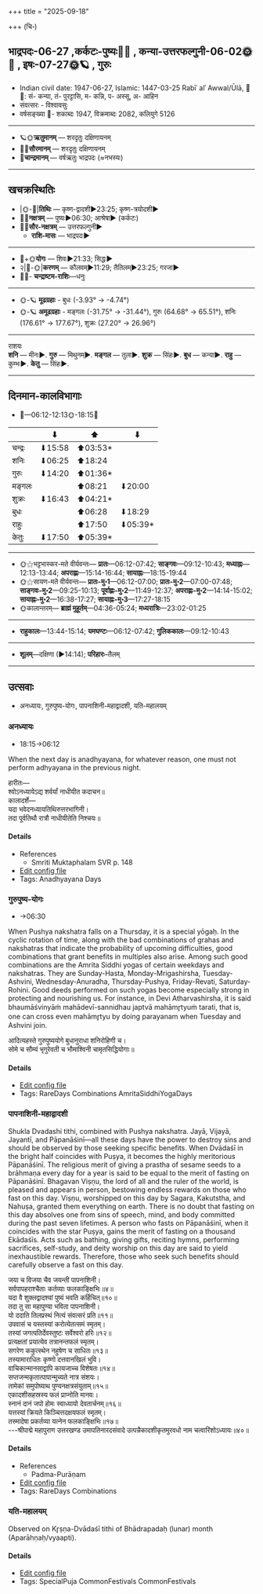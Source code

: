 +++
title = "2025-09-18"

+++
(चि॰)
## भाद्रपदः-06-27  ,कर्कटः-पुष्यः🌛🌌  ,  कन्या-उत्तरफल्गुनी-06-02🌞🌌  ,  इषः-07-27🌞🪐  , गुरुः
- Indian civil date: 1947-06-27, Islamic: 1447-03-25 Rabīʿ alʾ Awwal/Ūlā, 🌌🌞: सं- कन्या, तं- पुरट्टासि, म- कन्नि, प- अस्सू, अ- आहिन
- संवत्सरः - विश्वावसुः
- वर्षसङ्ख्या 🌛- शकाब्दः 1947, विक्रमाब्दः 2082, कलियुगे 5126
___________________
- 🪐🌞**ऋतुमानम्** — शरदृतुः दक्षिणायनम्
- 🌌🌞**सौरमानम्** — शरदृतुः दक्षिणायनम्
- 🌛**चान्द्रमानम्** — वर्षऋतुः भाद्रपदः (≈नभस्यः)
___________________


## खचक्रस्थितिः
- |🌞-🌛|**तिथिः** — कृष्ण-द्वादशी►23:25; कृष्ण-त्रयोदशी►  
- 🌌🌛**नक्षत्रम्** — पुष्यः►06:30; आश्रेषा► (कर्कटः)  
- 🌌🌞**सौर-नक्षत्रम्** — उत्तरफल्गुनी►  
  - **राशि-मासः** — भाद्रपदः► 
___________________
- 🌛+🌞**योगः** — शिवः►21:33; सिद्धः►  
- २|🌛-🌞|**करणम्** — कौलवम्►11:29; तैतिलम्►23:25; गरजा►  
- 🌌🌛- **चन्द्राष्टम-राशिः**—धनुः  
___________________
- 🌞-🪐 **मूढग्रहाः** - बुधः (-3.93° → -4.74°)
- 🌞-🪐 **अमूढग्रहाः** - मङ्गलः (-31.75° → -31.44°), गुरुः (64.68° → 65.51°), शनिः (176.61° → 177.67°), शुक्रः (27.20° → 26.96°)
___________________
राशयः  
**शनि** — मीनः►. **गुरु** — मिथुनम्►. **मङ्गल** — तुला►. **शुक्र** — सिंहः►. **बुध** — कन्या►. **राहु** — कुम्भः►. **केतु** — सिंहः►. 
___________________


## दिनमान-कालविभागाः
- 🌅—06:12-12:13🌞-18:15🌇  

|      |⬇     |⬆     |⬇     |
|------|-----|-----|------|
|चन्द्रः|⬇15:58 |⬆03:53*|     |
|शनिः   |⬇06:25 |⬆18:24 |     |
|गुरुः  |⬇14:20 |⬆01:36*|     |
|मङ्गलः |     |⬆08:21 |⬇20:00 |
|शुक्रः |⬇16:43 |⬆04:21*|     |
|बुधः   |     |⬆06:28 |⬇18:29 |
|राहुः  |     |⬆17:50 |⬇05:39*|
|केतुः  |⬇17:50 |⬆05:39*|     |
___________________
- 🌞⚝भट्टभास्कर-मते वीर्यवन्तः— **प्रातः**—06:12-07:42; **साङ्गवः**—09:12-10:43; **मध्याह्नः**—12:13-13:44; **अपराह्णः**—15:14-16:44; **सायाह्नः**—18:15-19:44  
- 🌞⚝सायण-मते वीर्यवन्तः— **प्रातः-मु॰1**—06:12-07:00; **प्रातः-मु॰2**—07:00-07:48; **साङ्गवः-मु॰2**—09:25-10:13; **पूर्वाह्णः-मु॰2**—11:49-12:37; **अपराह्णः-मु॰2**—14:14-15:02; **सायाह्नः-मु॰2**—16:38-17:27; **सायाह्नः-मु॰3**—17:27-18:15  
- 🌞कालान्तरम्— **ब्राह्मं मुहूर्तम्**—04:36-05:24; **मध्यरात्रिः**—23:02-01:25  
___________________
- **राहुकालः**—13:44-15:14; **यमघण्टः**—06:12-07:42; **गुलिककालः**—09:12-10:43  
___________________
- **शूलम्**—दक्षिणा (►14:14); **परिहारः**–तैलम्  
___________________

## उत्सवाः
- अनध्यायः, गुरुपुष्य-योगः, पापनाशिनी-महाद्वादशी, यति-महालयम्
### अनध्यायः
- 18:15→06:12



When the next day is anadhyayana, for whatever reason, one must not perform adhyayana in the previous night.

हारीतः—  
श्वोऽनध्यायेऽद्य शर्वर्यां नाधीयीत कदाचन॥  
कालादर्शे—  
यदा भवेदनध्यायतिथिरुत्तरभागिनी।  
तदा पूर्वतिथौ रात्रौ नाधीयीतेति निश्चयः॥



#### Details
- References
  - Smriti Muktaphalam SVR p.  148
- [Edit config file](https://github.com/jyotisham/adyatithi/blob/master/time_focus/adhyayana/description_only/anadhyAyaH~pUrvarAtrau.toml)
- Tags: Anadhyayana Days


### गुरुपुष्य-योगः
- →06:30



When Pushya nakshatra falls on a Thursday, it is a special yōgaḥ. In the cyclic rotation of time, along with the bad combinations of grahas and nakshatras that indicate the probability of upcoming difficulties, good combinations that grant benefits in multiples also arise. Among such good combinations are the Amrita Siddhi yogas of certain weekdays and nakshatras. They are Sunday-Hasta, Monday-Mrigashirsha, Tuesday-Ashvini, Wednesday-Anuradha, Thursday-Pushya, Friday-Revati, Saturday-Rohini. Good deeds performed on such yogas become especially strong in protecting and nourishing us.
For instance, in Devi Atharvashirsha, it is said bhaumāśvinyāṁ mahādevī-sannidhau japtvā mahāmr̥tyuṁ tarati, that is, one can cross even mahāmr̥tyu by doing parayanam when Tuesday and Ashvini join.

आदित्यहस्ते गुरुपुष्ययोगे बुधानुराधा शनिरोहिणी च।  
सोमे च सौम्यं भृगुरेवती च भौमाश्विनी चामृतसिद्धियोगाः॥



#### Details
- [Edit config file](https://github.com/jyotisham/adyatithi/blob/master/time_focus/amrita-siddhi/description_only/gurupuSya-yOgaH.toml)
- Tags: RareDays Combinations AmritaSiddhiYogaDays


### पापनाशिनी-महाद्वादशी



Shukla Dvadashi tithi, combined with Pushya nakshatra. Jayā, Vijayā, Jayantī, and Pāpanāśinī—all these days have the power to destroy sins and should be observed by those seeking specific benefits. When Dvādaśī in the bright half coincides with Puṣya, it becomes the highly meritorious Pāpanāśinī. The religious merit of giving a prastha of sesame seeds to a brāhmaṇa every day for a year is said to be equal to the merit of fasting on Pāpanāśinī. Bhagavan Viṣṇu, the lord of all and the ruler of the world, is pleased and appears in person, bestowing endless rewards on those who fast on this day. Viṣṇu, worshipped on this day by Sagara, Kakutstha, and Nahuṣa, granted them everything on earth. There is no doubt that fasting on this day absolves one from sins of speech, mind, and body committed during the past seven lifetimes. A person who fasts on Pāpanāśinī, when it coincides with the star Puṣya, gains the merit of fasting on a thousand Ekādaśīs. Acts such as bathing, giving gifts, reciting hymns, performing sacrifices, self-study, and deity worship on this day are said to yield inexhaustible rewards. Therefore, those who seek such benefits should carefully observe a fast on this day.

जया च विजया चैव जयन्ती पापनाशिनी।  
सर्वपापहराश्चैताः कर्तव्याः फलकाङ्क्षिभिः॥४॥  
यदा वै शुक्लद्वादश्यां पुष्यं भवति कर्हिचित्॥१०॥  
तदा तु सा महापुण्या भविता पापनाशिनी।  
यो ददाति तिलप्रस्थं नित्यं संवत्सरं प्रति॥११॥  
उपवासं च यस्तस्यां करोत्येतत्समं स्मृतम्।  
तस्यां जगत्पतिर्देवस्तुष्टः सर्वेश्वरो हरिः॥१२॥  
प्रत्यक्षतां प्रयात्येव तत्रानन्तफलं स्मृतम्।  
सगरेण ककुत्स्थेन नहुषेण च साधितः॥१३॥  
तस्यामाराधितः कृष्णो दत्तवानखिलं भुवि।  
वाचिकान्मानसाद्वापि कायजाच्च विशेषतः॥१४॥  
सप्तजन्मकृतात्पापान्मुच्यते नात्र संशयः।  
तामेकां समुपोष्याथ पुण्यनक्षत्रसंयुताम्॥१५॥  
एकादशीसहस्रस्य फलं प्राप्नोति मानवः।  
स्नानं दानं जपो होमः स्वाध्यायो देवतार्चनम्॥१६॥  
यत्तस्यां क्रियते किञ्चित्तदक्षयफलं स्मृतम्।  
तस्मादेषा प्रकर्तव्या यत्नेन फलकाङ्क्षिभिः॥१७॥  
---श्रीपाद्मे महापुराण उत्तरखण्ड उमापतिनारदसंवादे उत्पन्नैकादशीकृतमुरवधो नाम चत्वारिंशोऽध्यायः॥४०॥



#### Details
- References
  - Padma-Purāṇam
- [Edit config file](https://github.com/jyotisham/adyatithi/blob/master/time_focus/monthly/dvAdashI/description_only/pApanAzinI~mahAdvAdazI.toml)
- Tags: RareDays Combinations


### यति-महालयम्

Observed on Kr̥ṣṇa-Dvādaśī tithi of Bhādrapadaḥ (lunar) month (Aparāhṇaḥ/vyaapti). 



#### Details
- [Edit config file](https://github.com/jyotisham/adyatithi/blob/master/devatA/pitR/lunar_month/tithi/06/27/yati-mahAlayam.toml)
- Tags: SpecialPuja CommonFestivals CommonFestivals


